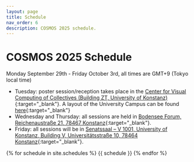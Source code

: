 ```yaml
---
layout: page
title: Schedule
nav_order: 6
description: COSMOS 2025 schedule.
---
```


# COSMOS 2025 Schedule
Monday September 29th - Friday October 3rd, all times are GMT+9 (Tokyo local time)


- Tuesday: poster session/reception takes place in the [Center for Visual Computing of Collectives (Building ZT, University of Konstanz)](https://goo.gl/maps/gGYv7CGg2KDfLRoV7){:target="_blank"}. A layout of the University Campus can be found [here](https://www.uni-konstanz.de/universitaet/ueber-die-universitaet-konstanz/anreise-lageplan-und-oeffnungszeiten/){:target="_blank"}
- Wednesday and Thursday: all sessions are held in [Bodensee Forum, Reichenaustraße 21, 78467 Konstanz](https://goo.gl/maps/g6SKWBJgQB63P3C97){:target="_blank"}. 
- Friday: all sessions will be in [Senatssaal – V 1001, University of Konstanz, Building V, Universitätsstraße 10, 78464 Konstanz](https://goo.gl/maps/xBWfyG9xpzuEFvHC9){:target="_blank"}. 

<!--[Add the schedule via this Google calendar link](https://calendar.google.com/calendar/u/4?cid=Y29zbW9zLmtvbnN0YW56QGdtYWlsLmNvbQ){:target="_blank"} Update with new google calendar-->

{% for schedule in site.schedules %}
{{ schedule }}
{% endfor %}
